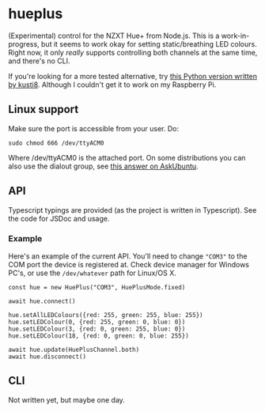# hueplus
(Experimental) control for the NZXT Hue+ from Node.js. This is a work-in-progress, but it seems to work okay for setting static/breathing LED colours. Right now, it only *really* supports controlling both channels at the same time, and there's no CLI.

If you're looking for a more tested alternative, try [this Python version written by kusti8](https://github.com/kusti8/hue-plus). Although I couldn't get it to work on my Raspberry Pi.

## Linux support

Make sure the port is accessible from your user. Do:

```
sudo chmod 666 /dev/ttyACM0
```

Where /dev/ttyACM0 is the attached port. On some distributions you can also use the dialout group, see [this answer on AskUbuntu](https://askubuntu.com/a/58122/792949).

## API

Typescript typings are provided (as the project is written in Typescript). See the code for JSDoc and usage.

### Example

Here's an example of the current API. You'll need to change `"COM3"` to the COM port the device is registered at. Check device manager for Windows PC's, or use the `/dev/whatever` path for Linux/OS X.

```
const hue = new HuePlus("COM3", HuePlusMode.fixed)

await hue.connect()

hue.setAllLEDColours({red: 255, green: 255, blue: 255})
hue.setLEDColour(0, {red: 255, green: 0, blue: 0})
hue.setLEDColour(3, {red: 0, green: 255, blue: 0})
hue.setLEDColour(18, {red: 0, green: 0, blue: 255})

await hue.update(HuePlusChannel.both)
await hue.disconnect()
```
## CLI

Not written yet, but maybe one day.
